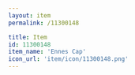```yaml
---
layout: item
permalink: /11300148

title: Item
id: 11300148
item_name: 'Ennes Cap'
icon_url: 'item/icon/11300148.png'
---
```

